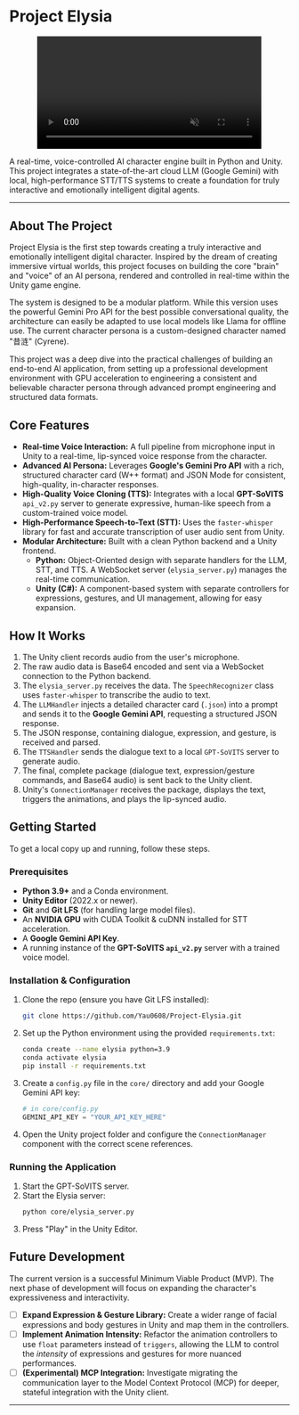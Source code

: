 # Project Elysia

<div align="center">
  <video src="https://github.com/user-attachments/assets/98d98c72-10f7-4f97-b188-faf507eff20f" width="80%" autoplay loop muted playsinline>
  </video>
</div>

A real-time, voice-controlled AI character engine built in Python and Unity. This project integrates a state-of-the-art cloud LLM (Google Gemini) with local, high-performance STT/TTS systems to create a foundation for truly interactive and emotionally intelligent digital agents.

---

## About The Project

Project Elysia is the first step towards creating a truly interactive and emotionally intelligent digital character. Inspired by the dream of creating immersive virtual worlds, this project focuses on building the core "brain" and "voice" of an AI persona, rendered and controlled in real-time within the Unity game engine.

The system is designed to be a modular platform. While this version uses the powerful Gemini Pro API for the best possible conversational quality, the architecture can easily be adapted to use local models like Llama for offline use. The current character persona is a custom-designed character named "昔涟" (Cyrene).

This project was a deep dive into the practical challenges of building an end-to-end AI application, from setting up a professional development environment with GPU acceleration to engineering a consistent and believable character persona through advanced prompt engineering and structured data formats.

## Core Features

*   **Real-time Voice Interaction:** A full pipeline from microphone input in Unity to a real-time, lip-synced voice response from the character.
*   **Advanced AI Persona:** Leverages **Google's Gemini Pro API** with a rich, structured character card (W++ format) and JSON Mode for consistent, high-quality, in-character responses.
*   **High-Quality Voice Cloning (TTS):** Integrates with a local **GPT-SoVITS** `api_v2.py` server to generate expressive, human-like speech from a custom-trained voice model.
*   **High-Performance Speech-to-Text (STT):** Uses the `faster-whisper` library for fast and accurate transcription of user audio sent from Unity.
*   **Modular Architecture:** Built with a clean Python backend and a Unity frontend.
    *   **Python:** Object-Oriented design with separate handlers for the LLM, STT, and TTS. A WebSocket server (`elysia_server.py`) manages the real-time communication.
    *   **Unity (C#):** A component-based system with separate controllers for expressions, gestures, and UI management, allowing for easy expansion.

## How It Works

1.  The Unity client records audio from the user's microphone.
2.  The raw audio data is Base64 encoded and sent via a WebSocket connection to the Python backend.
3.  The `elysia_server.py` receives the data. The `SpeechRecognizer` class uses `faster-whisper` to transcribe the audio to text.
4.  The `LLMHandler` injects a detailed character card (`.json`) into a prompt and sends it to the **Google Gemini API**, requesting a structured JSON response.
5.  The JSON response, containing dialogue, expression, and gesture, is received and parsed.
6.  The `TTSHandler` sends the dialogue text to a local `GPT-SoVITS` server to generate audio.
7.  The final, complete package (dialogue text, expression/gesture commands, and Base64 audio) is sent back to the Unity client.
8.  Unity's `ConnectionManager` receives the package, displays the text, triggers the animations, and plays the lip-synced audio.

## Getting Started

To get a local copy up and running, follow these steps.

### Prerequisites

*   **Python 3.9+** and a Conda environment.
*   **Unity Editor** (2022.x or newer).
*   **Git** and **Git LFS** (for handling large model files).
*   An **NVIDIA GPU** with CUDA Toolkit & cuDNN installed for STT acceleration.
*   A **Google Gemini API Key**.
*   A running instance of the **GPT-SoVITS `api_v2.py`** server with a trained voice model.

### Installation & Configuration

1.  Clone the repo (ensure you have Git LFS installed):
    ```sh
    git clone https://github.com/Yau0608/Project-Elysia.git
    ```
2.  Set up the Python environment using the provided `requirements.txt`:
    ```sh
    conda create --name elysia python=3.9
    conda activate elysia
    pip install -r requirements.txt
    ```
3.  Create a `config.py` file in the `core/` directory and add your Google Gemini API key:
    ```python
    # in core/config.py
    GEMINI_API_KEY = "YOUR_API_KEY_HERE"
    ```
4.  Open the Unity project folder and configure the `ConnectionManager` component with the correct scene references.

### Running the Application

1.  Start the GPT-SoVITS server.
2.  Start the Elysia server:
    ```sh
    python core/elysia_server.py
    ```
3.  Press "Play" in the Unity Editor.

## Future Development

The current version is a successful Minimum Viable Product (MVP). The next phase of development will focus on expanding the character's expressiveness and interactivity.

-   [ ] **Expand Expression & Gesture Library:** Create a wider range of facial expressions and body gestures in Unity and map them in the controllers.
-   [ ] **Implement Animation Intensity:** Refactor the animation controllers to use `float` parameters instead of `triggers`, allowing the LLM to control the *intensity* of expressions and gestures for more nuanced performances.
-   [ ] **(Experimental) MCP Integration:** Investigate migrating the communication layer to the Model Context Protocol (MCP) for deeper, stateful integration with the Unity client.

---